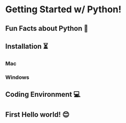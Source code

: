 # Getting Started w/ Python! 

## Fun Facts about Python 🐍

## Installation ⏳

### Mac

### Windows


## Coding Environment 💻

## First Hello world! 😊
